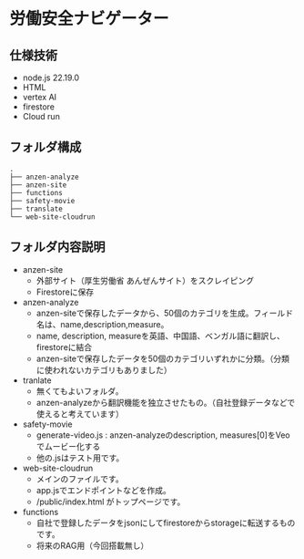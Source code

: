 # 労働安全ナビゲーター
## 仕様技術
- node.js 22.19.0
- HTML
- vertex AI
- firestore
- Cloud run
## フォルダ構成
```
.
├── anzen-analyze
├── anzen-site
├── functions
├── safety-movie
├── translate
└── web-site-cloudrun
```
## フォルダ内容説明
- anzen-site
  - 外部サイト（厚生労働省 あんぜんサイト）をスクレイピング
  - Firestoreに保存
- anzen-analyze
  - anzen-siteで保存したデータから、50個のカテゴリを生成。フィールド名は、name,description,measure。
  - name, description, measureを英語、中国語、ベンガル語に翻訳し、firestoreに結合
  - anzen-siteで保存したデータを50個のカテゴリいずれかに分類。（分類に使われないカテゴリもありました）
- tranlate
  - 無くてもよいフォルダ。
  - anzen-analyzeから翻訳機能を独立させたもの。（自社登録データなどで使えると考えています）
- safety-movie
  - generate-video.js : anzen-analyzeのdescription, measures[0]をVeoでムービー化する
  - 他の.jsはテスト用です。
- web-site-cloudrun
  - メインのファイルです。
  - app.jsでエンドポイントなどを作成。
  - /public/index.html がトップページです。
- functions
  - 自社で登録したデータをjsonにしてfirestoreからstorageに転送するものです。
  - 将来のRAG用（今回搭載無し）
